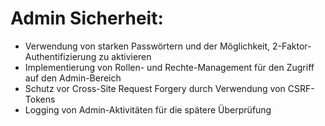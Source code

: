 # Admin Sicherheit:

- Verwendung von starken Passwörtern und der Möglichkeit, 2-Faktor-Authentifizierung zu aktivieren
- Implementierung von Rollen- und Rechte-Management für den Zugriff auf den Admin-Bereich
- Schutz vor Cross-Site Request Forgery durch Verwendung von CSRF-Tokens
- Logging von Admin-Aktivitäten für die spätere Überprüfung
